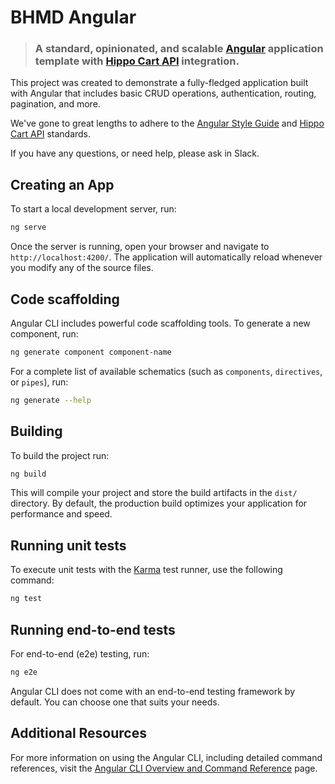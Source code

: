 # BHMD Angular

> ### A standard, opinionated, and scalable [Angular](https://angular.io/) application template with [Hippo Cart API](https://github.com/hippohq/hippo) integration.

This project was created to demonstrate a fully-fledged application built with Angular that includes basic CRUD operations, authentication, routing, pagination, and more.

We've gone to great lengths to adhere to the [Angular Style Guide](https://angular.io/guide/styleguide) and [Hippo Cart API](https://github.com/hippohq/hippo) standards.

If you have any questions, or need help, please ask in Slack.

## Creating an App

To start a local development server, run:

```bash
ng serve
```

Once the server is running, open your browser and navigate to `http://localhost:4200/`. The application will automatically reload whenever you modify any of the source files.

## Code scaffolding

Angular CLI includes powerful code scaffolding tools. To generate a new component, run:

```bash
ng generate component component-name
```

For a complete list of available schematics (such as `components`, `directives`, or `pipes`), run:

```bash
ng generate --help
```

## Building

To build the project run:

```bash
ng build
```

This will compile your project and store the build artifacts in the `dist/` directory. By default, the production build optimizes your application for performance and speed.

## Running unit tests

To execute unit tests with the [Karma](https://karma-runner.github.io) test runner, use the following command:

```bash
ng test
```

## Running end-to-end tests

For end-to-end (e2e) testing, run:

```bash
ng e2e
```

Angular CLI does not come with an end-to-end testing framework by default. You can choose one that suits your needs.

## Additional Resources

For more information on using the Angular CLI, including detailed command references, visit the [Angular CLI Overview and Command Reference](https://angular.dev/tools/cli) page.
